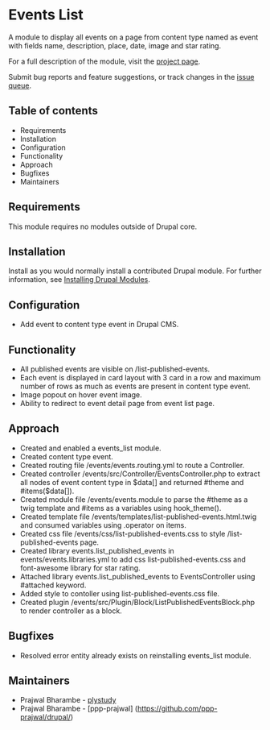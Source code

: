 # Events List

A module to display all events on a page from content type named
as event with fields name, description, place, date, image and star rating.

For a full description of the module, visit the
[project page](https://www.drupal.org/project/events_list).

Submit bug reports and feature suggestions, or track changes in the
[issue queue](https://www.drupal.org/project/issues/events_list).


## Table of contents

- Requirements
- Installation
- Configuration
- Functionality
- Approach
- Bugfixes
- Maintainers


## Requirements

This module requires no modules outside of Drupal core.


## Installation

Install as you would normally install a contributed Drupal module. For further
information, see
[Installing Drupal Modules](https://www.drupal.org/docs/extending-drupal/installing-drupal-modules).


## Configuration

- Add event to content type event in Drupal CMS.


## Functionality

- All published events are visible on /list-published-events.
- Each event is displayed in card layout with 3 card in a row and maximum number of rows as much as events are present in content type event.
- Image popout on hover event image.
- Ability to redirect to event detail page from event list page.


## Approach

- Created and enabled a events_list module.
- Created content type event.
- Created routing file /events/events.routing.yml to route a Controller.
- Created controller /events/src/Controller/EventsController.php to extract all nodes of event content type in $data[] and returned #theme and #items($data[]).
- Created module file /events/events.module to parse the #theme as a twig template and #items as a variables using hook_theme().
- Created template file /events/templates/list-published-events.html.twig and consumed variables using .operator on items.
- Created css file /events/css/list-published-events.css to style /list-published-events page.
- Created library events.list_published_events in events/events.libraries.yml to add css list-published-events.css and font-awesome library for star rating.
- Attached library events.list_published_events to EventsController using #attached keyword.
- Added style to contoller using list-published-events.css file.
- Created plugin /events/src/Plugin/Block/ListPublishedEventsBlock.php to render controller as a block.


## Bugfixes

- Resolved error entity already exists on reinstalling events_list module.


## Maintainers

- Prajwal Bharambe - [plystudy](https://www.drupal.org/u/plystudy)
- Prajwal Bharambe - [ppp-prajwal]
(https://github.com/ppp-prajwal/drupal/)
